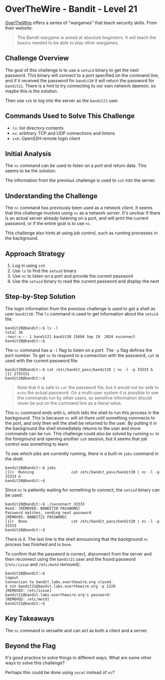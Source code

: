 # OverTheWire - Bandit - Level 21

[OverTheWire](https://overthewire.org) offers a series of "wargames" that teach
security skills. From their website:

> The Bandit wargame is aimed at absolute beginners. It will teach the basics
> needed to be able to play other wargames.

## Challenge Overview

The goal of this challenge is to use a `setuid` binary to get the next password.
This binary will connect to a port specified on the command line, and if it
received the password for `bandit20` it will return the password for `bandit21`.
There is a hint to try connecting to our own network daemon, so maybe this is
the solution.

Then use `ssh` to log into the server as the `bandit21` user.

## Commands Used to Solve This Challenge

- `ls`: list directory contents
- `nc`: arbitrary TCP and UDP connections and listens
- `ssh`: OpenSSH remote login client

## Initial Analysis

The `nc` command can be used to listen on a port and return data. This seems to
be the solution.

The information from the previous challenge is used to `ssh` into the server.

## Understanding the Challenge

The `nc` command has previously been used as a network _client_. It seems that
this challenge involves using `nc` as a network _server_. It's unclear if there
is an actual server already listening on a port, and will print the current
password, or if the entire goal is to use `nc`.

This challenge also hints at using job control, such as running processes in
the background.

## Approach Strategy

1. Log in using `ssh`
1. Use `ls` to find the `setuid` binary
1. Use `nc` to listen on a port and provide the current password
1. Use the `setuid` binary to read the current password and display the next

## Step-by-Step Solution

The login information from the previous challenge is used to get a shell as user
`bandit20`. The `ls` command is used to get information about the `setuid` file:

```
bandit20@bandit:~$ ls -l
total 16
-rwsr-x--- 1 bandit21 bandit20 15604 Sep 19  2024 suconnect
bandit20@bandit:~$
```

The `nc` command has a `-l` flag to listen on a port. The `-p` flag defines the
port number. To get `nc` to respond to a connection with the password, `cat` is
used with the current password file:

```
bandit20@bandit:~$ cat /etc/bandit_pass/bandit20 | nc -l -p 33333 &
[1] 2755151
bandit20@bandit:~$
```

> Note that it is safe to `cat` the password file, but it would not be safe to
> `echo` the actual password. On a multi-user system it is possible to see the
> commands run by other users, so sensitive information should never be put on
> the command line as a literal value.

This `nc` command ends with `&`, which tells the shell to run this process in
the background. This is because `nc` will sit there until something connnects to
the port, and only then will the shell be returned to the user. By putting it in
the background the shell immediately returns to the user and more commands can
be run. This challenge could also be solved by running `nc` in the foreground
and opening another `ssh` session, but it seems that job control was something
to learn.

To see which jobs are currently running, there is a built-in `jobs` command in
the shell:

```
bandit20@bandit:~$ jobs
[1]+  Running                 cat /etc/bandit_pass/bandit20 | nc -l -p 33333 &
bandit20@bandit:~$
```

Since `nc` is patiently waiting for something to connect, the `setuid` binary
can be used:

```
bandit20@bandit:~$ ./suconnect 33333
Read: [REMOVED: BANDIT20 PASSWORD]
Password matches, sending next password
[REMOVED: BANDIT21 PASSWORD]
[1]+  Done                    cat /etc/bandit_pass/bandit20 | nc -l -p 33333
bandit20@bandit:~$
```

There is it. The last line is the shell announcing that the background `nc`
process has finished and is `Done`.

To confirm that the password is correct, disconnect from the server and then
reconnect using the `bandit21` user and the found password (`/etc/issue` and
`/etc/motd` removed):

```
bandit20@bandit:~$
logout
Connection to bandit.labs.overthewire.org closed.
$ ssh bandit21@bandit.labs.overthewire.org -p 2220
[REMOVED: /etc/issue]
bandit21@bandit.labs.overthewire.org's password:
[REMOVED: /etc/motd]
bandit21@bandit:~$
```

## Key Takeaways

The `nc` command is versatile and can act as both a client and a server.

## Beyond the Flag

It's good practice to solve things in different ways. What are some other ways
to solve this challenge?

Perhaps this could be done using `socat` instead of `nc`?
